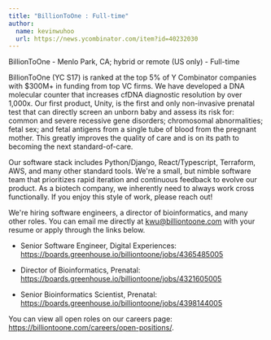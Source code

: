 ```yaml
---
title: "BillionToOne : Full-time"
author:
  name: kevinwuhoo
  url: https://news.ycombinator.com/item?id=40232030
---
```

BillionToOne - Menlo Park, CA; hybrid or remote (US only) - Full-time

BillionToOne (YC S17) is ranked at the top 5% of Y Combinator companies with $300M+ in funding from top VC firms. We have developed a DNA molecular counter that increases cfDNA diagnostic resolution by over 1,000x. Our first product, Unity, is the first and only non-invasive prenatal test that can directly screen an unborn baby and assess its risk for: common and severe recessive gene disorders; chromosomal abnormalities; fetal sex; and fetal antigens from a single tube of blood from the pregnant mother. This greatly improves the quality of care and is on its path to becoming the next standard-of-care.

Our software stack includes Python&#x2F;Django, React&#x2F;Typescript, Terraform, AWS, and many other standard tools. We&#x27;re a small, but nimble software team that prioritizes rapid iteration and continuous feedback to evolve our product. As a biotech company, we inherently need to always work cross functionally. If you enjoy this style of work, please reach out!

We&#x27;re hiring software engineers, a director of bioinformatics, and many other roles. You can email me directly at kwu@billiontoone.com with your resume or apply through the links below.

- Senior Software Engineer, Digital Experiences: <a href="https:&#x2F;&#x2F;boards.greenhouse.io&#x2F;billiontoone&#x2F;jobs&#x2F;4365485005" rel="nofollow">https:&#x2F;&#x2F;boards.greenhouse.io&#x2F;billiontoone&#x2F;jobs&#x2F;4365485005</a>

- Director of Bioinformatics, Prenatal: <a href="https:&#x2F;&#x2F;boards.greenhouse.io&#x2F;billiontoone&#x2F;jobs&#x2F;4321605005" rel="nofollow">https:&#x2F;&#x2F;boards.greenhouse.io&#x2F;billiontoone&#x2F;jobs&#x2F;4321605005</a>

- Senior Bioinformatics Scientist, Prenatal: <a href="https:&#x2F;&#x2F;boards.greenhouse.io&#x2F;billiontoone&#x2F;jobs&#x2F;4398144005" rel="nofollow">https:&#x2F;&#x2F;boards.greenhouse.io&#x2F;billiontoone&#x2F;jobs&#x2F;4398144005</a>

You can view all open roles on our careers page: <a href="https:&#x2F;&#x2F;billiontoone.com&#x2F;careers&#x2F;open-positions&#x2F;" rel="nofollow">https:&#x2F;&#x2F;billiontoone.com&#x2F;careers&#x2F;open-positions&#x2F;</a>.
